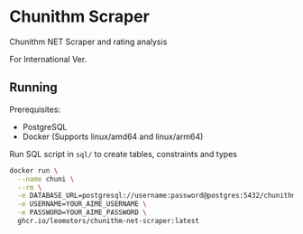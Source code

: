 # Chunithm Scraper

Chunithm NET Scraper and rating analysis

For International Ver.

## Running

Prerequisites:

- PostgreSQL
- Docker (Supports linux/amd64 and linux/arm64)

Run SQL script in `sql/` to create tables, constraints and types

```bash
docker run \
  --name chuni \
  --rm \
  -e DATABASE_URL=postgresql://username:password@postgres:5432/chunithm \
  -e USERNAME=YOUR_AIME_USERNAME \
  -e PASSWORD=YOUR_AIME_PASSWORD \
  ghcr.io/leomotors/chunithm-net-scraper:latest
```
